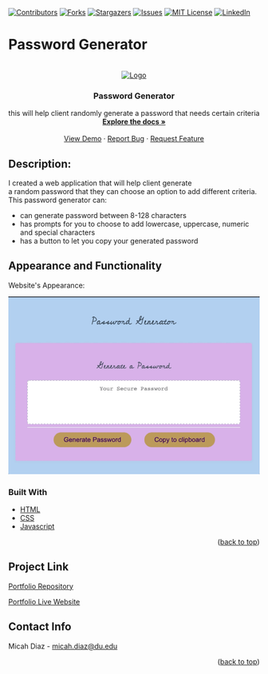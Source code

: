 [![Contributors][contributors-shield]][contributors-url]
[![Forks][forks-shield]][forks-url]
[![Stargazers][stars-shield]][stars-url]
[![Issues][issues-shield]][issues-url]
[![MIT License][license-shield]][license-url]
[![LinkedIn][linkedin-shield]][linkedin-url]

# Password Generator
<!-- PROJECT LOGO -->
<br />
<div align="center">
  <a href="https://github.com/micsdz/password-generator">
    <img src="Assets/Images/IMG_0539.PNG" alt="Logo" width="80" height="80">
  </a>

<h3 align="center">Password Generator</h3>

  <p align="center">
    this will help client randomly generate a password that needs certain criteria
    <br />
    <a href="https://github.com/micsdz/Micah-Portfolio-Website"><strong>Explore the docs »</strong></a>
    <br />
    <br />
    <a href="https://micsdz.github.io/password-generator/">View Demo</a>
    ·
    <a href="https://github.com/micsdz/password-generator/issues">Report Bug</a>
    ·
    <a href="https://github.com/micsdz/password-generator/issues">Request Feature</a>
  </p>
</div>

## Description:
I created a web application that will help client generate 
<br/> a random password that they can choose an option to add different criteria.
This password generator can:
- can generate password between 8-128 characters
- has prompts for you to choose to add lowercase, uppercase, numeric and special characters
- has a button to let you copy your generated password

## Appearance and Functionality

Website's Appearance:

![Appearance](Assets/gif/passwordgenerator.gif)

### Built With

* [HTML](https://en.wikipedia.org/wiki/HTML)
* [CSS](https://developer.mozilla.org/en-US/docs/Learn/CSS/First_steps/What_is_CSS)
* [Javascript](https://www.javascript.com)

<p align="right">(<a href="#top">back to top</a>)</p>

## Project Link
[Portfolio Repository](https://github.com/micsdz/password-generator)

[Portfolio Live Website](https://micsdz.github.io/password-generator/)

## Contact Info
Micah Diaz - micah.diaz@du.edu

<p align="right">(<a href="#top">back to top</a>)</p>

<!-- MARKDOWN LINKS & IMAGES -->
<!-- https://www.markdownguide.org/basic-syntax/#reference-style-links -->
[contributors-shield]: https://img.shields.io/github/contributors/github_username/repo_name.svg?style=for-the-badge
[contributors-url]: https://github.com/github_username/repo_name/graphs/contributors
[forks-shield]: https://img.shields.io/github/forks/github_username/repo_name.svg?style=for-the-badge
[forks-url]: https://github.com/github_username/repo_name/network/members
[stars-shield]: https://img.shields.io/github/stars/theresaqueryforthat/website_accessibility_refactor.svg?style=for-the-badge
[stars-url]: https://github.com/theresaqueryforthat/website_accessibility_refactor/stargazers
[issues-shield]: https://img.shields.io/github/issues/theresaqueryforthat/website_accessibility_refactor.svg?style=for-the-badge
[issues-url]: https://github.com/theresaqueryforthat/website_accessibility_refactor/issues
[license-shield]: https://img.shields.io/github/license/theresaqueryforthat/website_accessibility_refactor.svg?style=for-the-badge
[license-url]: https://github.com/theresaqueryforthat/website_accessibility_refactor/blob/master/LICENSE.txt
[linkedin-shield]: https://img.shields.io/badge/-LinkedIn-black.svg?style=for-the-badge&logo=linkedin&colorB=555
[linkedin-url]: https://www.linkedin.com/in/mdiaz06/

